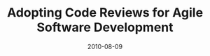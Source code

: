 ---
abstract: ''
authors:
- Andreas Mauczka
- Mario Bernhart
- Thomas Grechenig
date: '2010-08-09'
featured: false
links:
- name: Publik
  url: https://publik.tuwien.ac.at/showentry.php?ID=195639&lang=2
publication_types:
- '1'
publishDate: '2010-08-09'
title: Adopting Code Reviews for Agile Software Development
url_pdf: ''
---